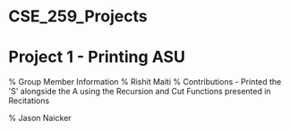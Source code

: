 # CSE_259_Projects
# Project 1 - Printing ASU

% Group Member Information
% Rishit Maiti 
  % Contributions - Printed the 'S' alongside the A using the Recursion and Cut Functions presented in Recitations


% Jason Naicker
